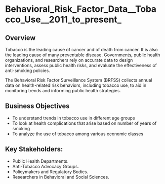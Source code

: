 # Behavioral_Risk_Factor_Data__Tobacco_Use__2011_to_present_

## Overview
Tobacco is the leading cause of cancer and of death from cancer. It is also the leading cause of many preventable disease. Governments, public health organizations, and researchers rely on accurate data to design interventions, assess public health risks, and evaluate the effectiveness of anti-smoking policies.

The Behavioral Risk Factor Surveillance System (BRFSS) collects annual data on health-related risk behaviors, including tobacco use, to aid in monitoring trends and informing public health strategies.

## Business Objectives
- To understand trends in tobacco use in different age groups
- To look at health complications that arise based on number of years of smoking
- To analyze the use of tobacco among various economic classes

## Key Stakeholders:
- Public Health Departments.
- Anti-Tobacco Advocacy Groups.
- Policymakers and Regulatory Bodies.
- Researchers in Behavioral and Social Sciences.

